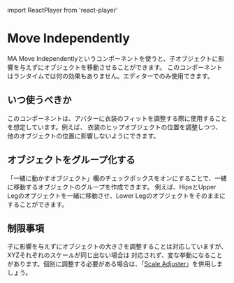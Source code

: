 import ReactPlayer from 'react-player'

# Move Independently

<ReactPlayer controls muted loop playsinline url='/img/move-independently.mp4' />

MA Move Independentlyというコンポーネントを使うと、子オブジェクトに影響を与えずにオブジェクトを移動させることができます。
このコンポーネントはランタイムでは何の効果もありません。エディターでのみ使用できます。

## いつ使うべきか

このコンポーネントは、アバターに衣装のフィットを調整する際に使用することを想定しています。例えば、
衣装のヒップオブジェクトの位置を調整しつつ、他のオブジェクトの位置に影響しないようにできます。

## オブジェクトをグループ化する

「一緒に動かすオブジェクト」欄のチェックボックスをオンにすることで、一緒に移動するオブジェクトのグループを作成できます。
例えば、HipsとUpper Legのオブジェクトを一緒に移動させ、Lower Legのオブジェクトをそのままにすることができます。

## 制限事項

子に影響を与えずにオブジェクトの大きさを調整することは対応していますが、XYZそれぞれのスケールが同じ出ない場合は
対応されず、変な挙動になることがあります。個別に調整する必要がある場合は、「[Scale Adjuster](scale-adjuster.md)」を併用しましょう。